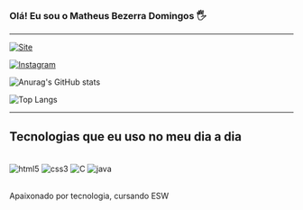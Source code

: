 ### Olá! Eu sou o Matheus Bezerra Domingos 🖐️

---------

[![Site](https://img.shields.io/website-up-down-green-red/http/cv.lbesson.qc.to.svg)](https://matheusbdev.vercel.app/)

[![Instagram](https://img.shields.io/badge/Instagram-E4405F?style=for-the-badge&logo=instagram&logoColor=white)](https://www.instagram.com/matheusb.dev/)

![Anurag's GitHub stats](https://github-readme-stats.vercel.app/api?username=matheusb-dev&show_icons=true&theme=dracula) 

![Top Langs](https://github-readme-stats.vercel.app/api/top-langs/?username=matheusb-dev&layout=compact)

---------

## Tecnologias que eu uso no meu dia a dia

<div style="display: inline_block"><br/>

  <img align="center" alt="html5" src="https://img.shields.io/badge/HTML5-E34F26?style=for-the-badge&logo=html5&logoColor=white" />

  <img align="center" alt="css3" src="https://img.shields.io/badge/CSS3-1572B6?style=for-the-badge&logo=css3&logoColor=white" />

  <img align="center" alt="C" src="https://img.shields.io/badge/C-00599C?style=for-the-badge&logo=c&logoColor=white" />

  <img align="center" alt="java" src="https://img.shields.io/badge/Java-ED8B00?style=for-the-badge&logo=openjdk&logoColor=white" />


</div><br/>

Apaixonado por tecnologia, cursando ESW
